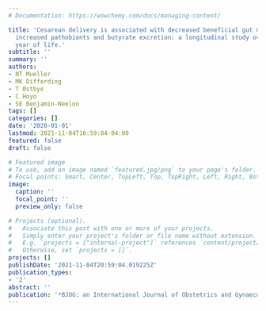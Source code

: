 ```yaml
---
# Documentation: https://wowchemy.com/docs/managing-content/

title: 'Cesarean delivery is associated with decreased beneficial gut microbes and
  increased pathobionts and butyrate excretion: a longitudinal study over the first
  year of life.'
subtitle: ''
summary: ''
authors:
- NT Mueller
- MK Differding
- T Østbye
- C Hoyo
- SE Benjamin-Neelon
tags: []
categories: []
date: '2020-01-01'
lastmod: 2021-11-04T16:59:04-04:00
featured: false
draft: false

# Featured image
# To use, add an image named `featured.jpg/png` to your page's folder.
# Focal points: Smart, Center, TopLeft, Top, TopRight, Left, Right, BottomLeft, Bottom, BottomRight.
image:
  caption: ''
  focal_point: ''
  preview_only: false

# Projects (optional).
#   Associate this post with one or more of your projects.
#   Simply enter your project's folder or file name without extension.
#   E.g. `projects = ["internal-project"]` references `content/project/deep-learning/index.md`.
#   Otherwise, set `projects = []`.
projects: []
publishDate: '2021-11-04T20:59:04.019225Z'
publication_types:
- '2'
abstract: ''
publication: '*BJOG: an International Journal of Obstetrics and Gynaecology*'
---
```

